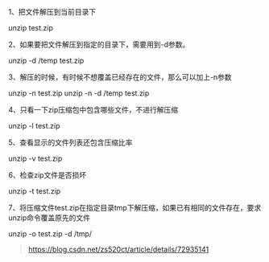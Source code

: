 1、把文件解压到当前目录下

unzip test.zip

2、如果要把文件解压到指定的目录下，需要用到-d参数。

unzip -d /temp test.zip

3、解压的时候，有时候不想覆盖已经存在的文件，那么可以加上-n参数

unzip -n test.zip
unzip -n -d /temp test.zip

4、只看一下zip压缩包中包含哪些文件，不进行解压缩

unzip -l test.zip

5、查看显示的文件列表还包含压缩比率

unzip -v test.zip

6、检查zip文件是否损坏

unzip -t test.zip

7、将压缩文件test.zip在指定目录tmp下解压缩，如果已有相同的文件存在，要求unzip命令覆盖原先的文件

unzip -o test.zip -d /tmp/


> https://blog.csdn.net/zs520ct/article/details/72935141


